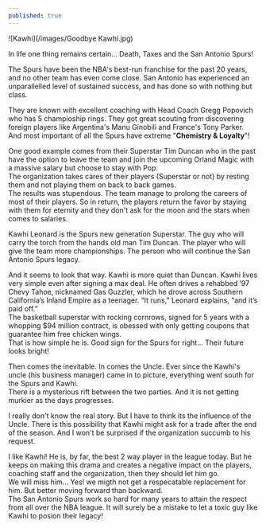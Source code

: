 ```yaml
---
published: true
---
```

![Kawhi](/images/Goodbye Kawhi.jpg)

In life one thing remains certain... Death, Taxes and the San Antonio Spurs!   

The Spurs have been the NBA's best-run franchise for the past 20 years, and no other team has even come close. San Antonio has experienced an unparallelled level of sustained success, and has done so with nothing but class.

They are known with excellent coaching with Head Coach Gregg Popovich who has 5 champioship rings. They got great scouting from discovering foreign players like Argentina's Manu Ginobili and France's Tony Parker.   
And most important of all the Spurs have extreme "**Chemistry & Loyalty**"!

One good example comes from their Superstar Tim Duncan who in the past have the option to leave the team and join the upcoming Orland Magic with a massive salary but choose to stay with Pop.   
The organization takes cares of their players (Superstar or not) by resting them and not playing them on back to back games.   
The results was stupendous. The team manage to prolong the careers of most of their players. So in return, the players return the favor by staying with them for eternity and they don't ask for the moon and the stars when comes to salaries.

Kawhi Leonard is the Spurs new generation Superstar. The guy who will carry the torch from the hands old man Tim Duncan. The player who will give the team more championships. The person who will continue the San Antonio Spurs legacy. 

And it seems to look that way. Kawhi is more quiet than Duncan. Kawhi lives very simple even after signing a max deal. He often drives a rehabbed ’97 Chevy Tahoe, nicknamed Gas Guzzler, which he drove across Southern California’s Inland Empire as a teenager. “It runs,” Leonard explains, “and it’s paid off.”   
The basketball superstar with rocking cornrows, signed for 5 years with a whopping $94 million contract, is obessed with only getting coupons that guarantee him free chicken wings.   
That is how simple he is. Good sign for the Spurs for right... Their future looks bright!

Then comes the inevitable. In comes the Uncle. Ever since the Kawhi's uncle (his business manager) came in to picture, everything went south for the Spurs and Kawhi.   
There is a mysterious rift between the two parties. And it is not getting murkier as the days progresses. 

I really don't know the real story. But I have to think its the influence of the Uncle. There is this possibility that Kawhi might ask for a trade after the end of the season. And I won't be surprised if the organization succumb to his request. 

I like Kawhi! He is, by far, the best 2 way player in the league today. But he keeps on making this drama and creates a negative impact on the players, coaching staff and the organization, then they should let him go.   
We will miss him... Yes! we migth not get a respecatable replacement for him. But better moving forward than backward.   
The San Antonio Spurs work so hard for many years to attain the respect from all over the NBA league. It will surely be a mistake to let a toxic guy like Kawhi to posion their legacy!